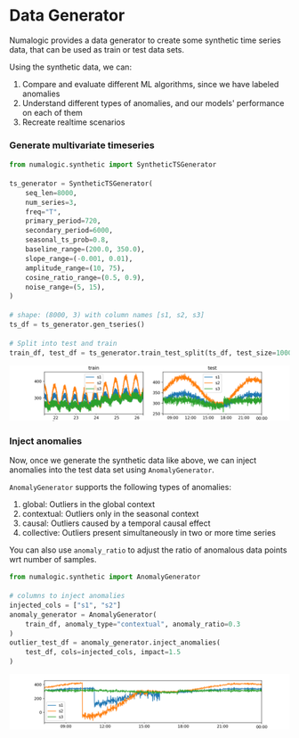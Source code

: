 # Data Generator

Numalogic provides a data generator to create some synthetic time series data, that can be used as train or test data sets.  

Using the synthetic data, we can:
1. Compare and evaluate different ML algorithms, since we have labeled anomalies
2. Understand different types of anomalies, and our models' performance on each of them
3. Recreate realtime scenarios

### Generate multivariate timeseries

```python
from numalogic.synthetic import SyntheticTSGenerator

ts_generator = SyntheticTSGenerator(
    seq_len=8000,
    num_series=3,
    freq="T",
    primary_period=720,
    secondary_period=6000,
    seasonal_ts_prob=0.8,
    baseline_range=(200.0, 350.0),
    slope_range=(-0.001, 0.01),
    amplitude_range=(10, 75),
    cosine_ratio_range=(0.5, 0.9),
    noise_range=(5, 15),
)

# shape: (8000, 3) with column names [s1, s2, s3]
ts_df = ts_generator.gen_tseries()  

# Split into test and train
train_df, test_df = ts_generator.train_test_split(ts_df, test_size=1000)
```
![Train and Test sets](./assets/train_test.png)

### Inject anomalies

Now, once we generate the synthetic data like above, we can inject anomalies into the test data set using `AnomalyGenerator`. 

`AnomalyGenerator` supports the following types of anomalies:
1. global: Outliers in the global context
2. contextual: Outliers only in the seasonal context
3. causal: Outliers caused by a temporal causal effect
4. collective: Outliers present simultaneously in two or more time series

You can also use `anomaly_ratio` to adjust the ratio of anomalous data points  wrt number of samples.

```python
from numalogic.synthetic import AnomalyGenerator

# columns to inject anomalies
injected_cols = ["s1", "s2"]  
anomaly_generator = AnomalyGenerator(
    train_df, anomaly_type="contextual", anomaly_ratio=0.3
)
outlier_test_df = anomaly_generator.inject_anomalies(
    test_df, cols=injected_cols, impact=1.5
)
```

![Outliers](./assets/outliers.png)